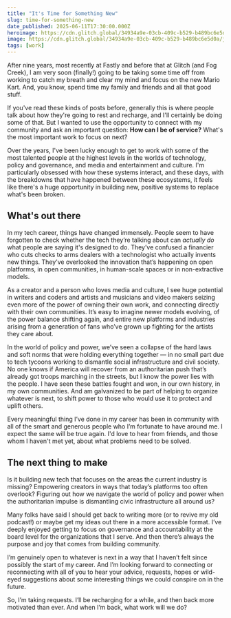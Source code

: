 ```yaml
---
title: "It's Time for Something New"
slug: time-for-something-new
date_published: 2025-06-11T17:30:00.000Z
heroimage: https://cdn.glitch.global/34934a9e-03cb-409c-b529-b489bc6e5d0a/juliana-malta-BGZU3Xq-Kg0-square.jpeg?v=1749661882675
image: https://cdn.glitch.global/34934a9e-03cb-409c-b529-b489bc6e5d0a/juliana-malta-BGZU3Xq-Kg0-square.jpeg?v=1749661882675
tags: [work]
---
```


After nine years, most recently at Fastly and before that at Glitch (and Fog Creek), I am very soon (finally!) going to be taking some time off from working to catch my breath and clear my mind and focus on the new Mario Kart. And, you know, spend time my family and friends and all that good stuff.

If you've read these kinds of posts before, generally this is where people talk about how they're going to rest and recharge, and I'll certainly be doing some of that. But I wanted to use the opportunity to connect with my community and ask an important question: <strong>How can I be of service?</strong> What's the most important work to focus on next?

Over the years, I've been lucky enough to get to work with some of the most talented people at the highest levels in the worlds of technology, policy and governance, and media and entertainment and culture. I'm particularly obsessed with how these systems interact, and these days, with the breakdowns that have happened between these ecosystems, it feels like there's a huge opportunity in building new, positive systems to replace what's been broken.

## What's out there

In my tech career, things have changed immensely. People seem to have forgotten to check whether the tech they’re talking about can _actually do_ what people are saying it's designed to do. They’ve confused a financier who cuts checks to arms dealers with a technologist who actually invents new things. They’ve overlooked the innovation that’s happening on open platforms, in open communities, in human-scale spaces or in non-extractive models.

As a creator and a person who loves media and culture, I see huge potential in writers and coders and artists and musicians and video makers seizing even more of the power of owning their own work, and connecting directly with their own communities. It’s easy to imagine newer models evolving, of the power balance shifting again, and entire new platforms and industries arising from a generation of fans who’ve grown up fighting for the artists they care about.

In the world of policy and power, we’ve seen a collapse of the hard laws and soft norms that were holding everything together — in no small part due to tech tycoons working to dismantle social infrastructure and civil society. No one knows if America will recover from an authoritarian push that’s already got troops marching in the streets, but I know the power lies with the people. I have seen these battles fought and won, in our own history, in my own communities. And am galvanized to be part of helping to organize whatever is next, to shift power to those who would use it to protect and uplift others.

Every meaningful thing I’ve done in my career has been in community with all of the smart and generous people who I’m fortunate to have around me. I expect the same will be true again. I'd love to hear from friends, and those whom I haven't met yet, about what problems need to be solved.

## The next thing to make

Is it building new tech that focuses on the areas the current industry is missing? Empowering creators in ways that today’s platforms too often overlook? Figuring out how we navigate the world of policy and power when the authoritarian impulse is dismantling civic infrastructure all around us?

Many folks have said I should get back to writing more (or to revive my old podcast!) or maybe get my ideas out there in a more accessible format. I’ve deeply enjoyed getting to focus on governance and accountability at the board level for the organizations that I serve. And then there’s always the purpose and joy that comes from building community.

I’m genuinely open to whatever is next in a way that I haven’t felt since possibly the start of my career.  And I’m looking forward to connecting or reconnecting with all of you to hear your advice, requests, hopes or wild-eyed suggestions about some interesting things we could conspire on in the future.

So, I’m taking requests. I’ll be recharging for a while, and then back more motivated than ever. And when I’m back, what work will we do?